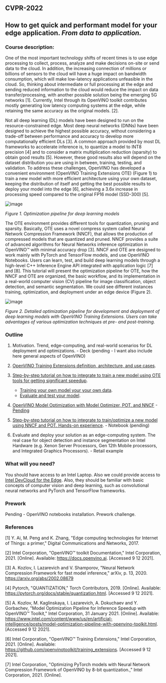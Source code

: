## CVPR-2022
## How to get quick and performant model for your edge application. _From data to application._

### Course description:

One of the most important technology shifts of recent times is to use edge processing to collect, process, analyze and make decisions on-site or send data to the cloud. In addition, the increasing connection of millions or billions of sensors to the cloud will have a huge impact on bandwidth consumption, which will make low-latency applications unfeasible in the cloud. So, thinking about intermediate or full processing at the edge and sending reduced information to the cloud would reduce the impact on data transfer/processing, with another possible solution being the emerging 5G networks [1]. Currently, Intel through its OpenVINO toolkit contributes mostly generating low latency computing systems at the edge, while retaining the same accuracy as the original models. [2]. 

Not all deep learning (DL) models have been designed to run on the resource-constrained edge. Most deep neural networks (DNNs) have been designed to achieve the highest possible accuracy, without considering a trade-off between performance and accuracy to develop more computationally efficient DLs [3]. A common approach provided by most DL frameworks to accelerate inference is, to quantize a model to INT8 precision [4] and to consider a matrix multiplication reduction (sparsity) to obtain good results [5]. However, these good results also will depend on the dataset distribution you are using in between, training, testing, and validation.
To address these challenges, OpenVINO has developed a convenient environment (OpenVINO Training Extensions OTE) (Figure 1) to train a new model with more efficient architecture using your own dataset, keeping the distribution of itself and getting the best possible results to deploy your model into the edge [6], achieving a 3.6x increase in processing speed compared to the original FP16 model (SSD-300) [5]. 

![image](https://user-images.githubusercontent.com/10940214/164305989-a43138e4-a0e3-45ce-8d84-980ffc18b98b.png)


_Figure 1. Optimization pipeline for deep learning models_

The OTE environment provides different tools for quantization, pruning and sparsity. Basically, OTE uses a novel compress system called Neural Network Compression Framework (NNCF), that allows the production of compressed models that are quantized and pruned. NNCF provides a suite of advanced algorithms for Neural Networks inference optimization in OpenVINO™ with minimal accuracy drop [3]. NNCF and OTE are designed to work mainly with PyTorch and TensorFlow models, and use OpenVINO Notebooks. Users can learn, test, and build deep learning models through a high-level C++ Inference Engine API integrated with application logic [7] and [8].
This tutorial will present the optimization pipeline for OTE, how the NNCF and OTE are organized, the basic workflow, and its implementation in a real-world computer vision (CV) pipeline for image classification, object detection, and semantic segmentation. We could see different instances training, optimization, and deployment under an edge device (Figure 2).

![image](https://user-images.githubusercontent.com/10940214/164103255-95fa7f46-cdae-4aaf-b5a8-66477d7cc1a7.png)


_Figure 2. Detailed optimization pipeline for development and deployment of deep learning models with OpenVINO Training Extensions. Users can take advantages of various optimization techniques at pre- and post-training._

### Outline

1.	Motivation. Trend, edge-computing, and real-world scenarios for DL deployment and optimizations. - Deck (pending - I want also include here general aspects of OpenVINO)

2.	[OpenVINO Training Extensions definition, architecture, and use cases](https://docs.google.com/document/d/1ce4_2ifOAodHM_ZFZ42Fbj6JW-AMFBMuEXKMk3P1maA/edit).

3.  [Step-by-step tutorial on how to integrate to train a new model using OTE tools for getting significant speedup](https://github.com/openvinotoolkit/training_extensions).
    - [Training your own model your your own data](https://github.com/openvinotoolkit/training_extensions/blob/develop/ote_cli/notebooks/train.ipynb).
    - [Evaluate and test your model](https://github.com/openvinotoolkit/training_extensions/blob/eugene/dev/ote_cli/notebooks/eval.ipynb).

4.  [OpenVINO Model Optimization with Model Optimizer, POT, and NNCF](https://docs.google.com/document/d/1EpXVqIFo2YZYcJaqgck-NMyzMB-z47_6wbGyywcyTwg/edit#heading=h.fo7i3fb4o6je) - [Pending](https://docs.google.com/document/d/1iQR5OHGEw5qVj-2DN300BblVgZq5kmgt_0NlpaVFa-4/edit#heading=h.qqoojrkgtp9h)

5.	[Step-by-step tutorial on how to integrate to train/optimize a new model using NNCF and POT. Hands-on experience](https://github.com/openvinotoolkit/openvino_notebooks/tree/main/notebooks/111-detection-quantization). - Notebook (pending)

6.	Evaluate and deploy your solution as an edge-computing system. The real case for object detection and instance segmentation on Intel Hardware (e.g. Xenon Server Processors, Gen 12th Mobile processors, and Integrated Graphics Processors). - Retail example

### What will you need?

You should have access to an Intel Laptop. Also we could provide access to [Intel DevCloud for the Edge](https://www.intel.com/content/www/us/en/developer/tools/devcloud/edge/learn/tutorials.html?s=Newest). Also, they should be familiar with basic concepts of computer vision and deep learning, such as convolutional neural networks and PyTorch and TensorFlow frameworks.

### Prework
Pending - OpenVINO notebooks installation.
Prework challenge.


### References 
[1] Y. Ai, M. Peng and K. Zhang, "Edge computing technologies for Internet of Things: a primer," Digital Communications and Networks, 2017. 

[2] Intel Corporation, "OpenVINO™ toolkit Documentation," Intel Corporation, 2021. [Online]. Available: https://docs.openvino.ai. [Accessed 9 12 2021].

[3] A. Kozlov, I. Lazarevich and V. Shamporov, "Neural Network Compression Framework for fast model inference," arXiv, p. 13, 2020. https://arxiv.org/abs/2002.08679

[4] Pytorch, "QUANTIZATION," Torch Contributors, 2019. [Online]. Available: https://pytorch.org/docs/stable/quantization.html. [Accessed 9 12 2021].

[5] A. Kozlov, M. Kaglinskaya, I. Lazarevich, A. Dokuchaev and Y. Gorbachev, "Model Optimization Pipeline for Inference Speedup with OpenVINO™ Toolkit," Intel Corporation, 31 January 2021. [Online]. Available: https://www.intel.com/content/www/us/en/artificial-intelligence/posts/model-optimization-pipeline-with-openvino-toolkit.html. [Accessed 9 12 2021].

[6] Intel Corporation, "OpenVINO™ Training Extensions," Intel Corporation, 2021. [Online]. Available: https://github.com/openvinotoolkit/training_extensions. [Accessed 9 12 2021].

[7] Intel Corporation, "Optimizing PyTorch models with Neural Network Compression Framework of OpenVINO by 8-bit quantization.," Intel Corporation, 2021. [Online]. 

